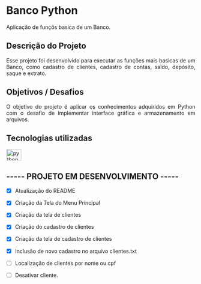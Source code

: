 # Banco Python 

Aplicação de funçõs basica de um Banco.

## Descrição do Projeto

<p align="justify">Esse projeto foi desenvolvido para executar as funções mais basicas de um Banco, como cadastro de clientes, cadastro de contas, saldo, depósito, saque e extrato.</p>

## Objetivos / Desafios

<p align="justify">O objetivo do projeto é aplicar os conhecimentos adquiridos em Python com o desafio de implementar interface gráfica e armazenamento em arquivos.</p>

## Tecnologias utilizadas

<div style="display: inline_block">
    
   <img align="center" alt="python" height="30" width="40" src="https://cdn.jsdelivr.net/gh/devicons/devicon/icons/python/python-original-wordmark.svg"/>
           
</div>

## ----- PROJETO EM DESENVOLVIMENTO -----

- [x] Atualização do README
- [x] Criação da Tela do Menu Principal
- [x] Criação da tela de clientes
- [x] Criação do cadastro de clientes
- [x] Criação da tela de cadastro de clientes
- [X] Inclusão de novo cadastro no arquivo clientes.txt
- [ ] Localização de clientes por nome ou cpf
- [ ] Desativar cliente.


 